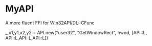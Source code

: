 MyAPI
=====

A more fluent FFI for Win32API/DL::CFunc


_,x1,y1,x2,y2 = API.new("user32", "GetWindowRect", hwnd, [API::L, API::L,API::L,API::L])

